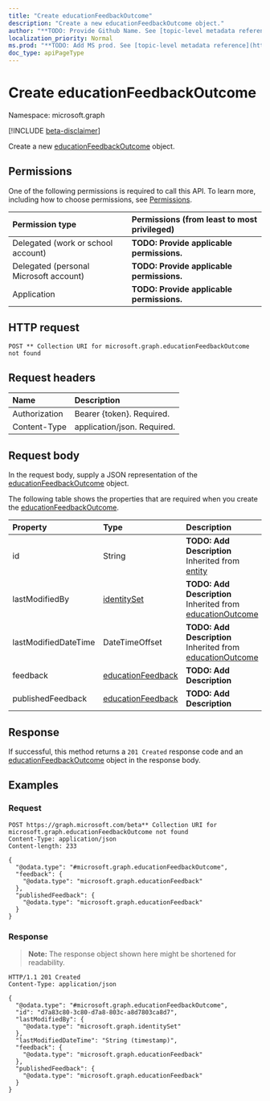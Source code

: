 ```yaml
---
title: "Create educationFeedbackOutcome"
description: "Create a new educationFeedbackOutcome object."
author: "**TODO: Provide Github Name. See [topic-level metadata reference](https://msgo.azurewebsites.net/add/document/guidelines/metadata.html#topic-level-metadata)**"
localization_priority: Normal
ms.prod: "**TODO: Add MS prod. See [topic-level metadata reference](https://msgo.azurewebsites.net/add/document/guidelines/metadata.html#topic-level-metadata)**"
doc_type: apiPageType
---
```


# Create educationFeedbackOutcome
Namespace: microsoft.graph

[!INCLUDE [beta-disclaimer](../../includes/beta-disclaimer.md)]

Create a new [educationFeedbackOutcome](../resources/educationfeedbackoutcome.md) object.

## Permissions
One of the following permissions is required to call this API. To learn more, including how to choose permissions, see [Permissions](/graph/permissions-reference).

|Permission type|Permissions (from least to most privileged)|
|:---|:---|
|Delegated (work or school account)|**TODO: Provide applicable permissions.**|
|Delegated (personal Microsoft account)|**TODO: Provide applicable permissions.**|
|Application|**TODO: Provide applicable permissions.**|

## HTTP request

<!-- {
  "blockType": "ignored"
}
-->
``` http
POST ** Collection URI for microsoft.graph.educationFeedbackOutcome not found
```

## Request headers
|Name|Description|
|:---|:---|
|Authorization|Bearer {token}. Required.|
|Content-Type|application/json. Required.|

## Request body
In the request body, supply a JSON representation of the [educationFeedbackOutcome](../resources/educationfeedbackoutcome.md) object.

The following table shows the properties that are required when you create the [educationFeedbackOutcome](../resources/educationfeedbackoutcome.md).

|Property|Type|Description|
|:---|:---|:---|
|id|String|**TODO: Add Description** Inherited from [entity](../resources/entity.md)|
|lastModifiedBy|[identitySet](../resources/identityset.md)|**TODO: Add Description** Inherited from [educationOutcome](../resources/educationoutcome.md)|
|lastModifiedDateTime|DateTimeOffset|**TODO: Add Description** Inherited from [educationOutcome](../resources/educationoutcome.md)|
|feedback|[educationFeedback](../resources/educationfeedback.md)|**TODO: Add Description**|
|publishedFeedback|[educationFeedback](../resources/educationfeedback.md)|**TODO: Add Description**|



## Response

If successful, this method returns a `201 Created` response code and an [educationFeedbackOutcome](../resources/educationfeedbackoutcome.md) object in the response body.

## Examples

### Request
<!-- {
  "blockType": "request",
  "name": "create_educationfeedbackoutcome_from_"
}
-->
``` http
POST https://graph.microsoft.com/beta** Collection URI for microsoft.graph.educationFeedbackOutcome not found
Content-Type: application/json
Content-length: 233

{
  "@odata.type": "#microsoft.graph.educationFeedbackOutcome",
  "feedback": {
    "@odata.type": "microsoft.graph.educationFeedback"
  },
  "publishedFeedback": {
    "@odata.type": "microsoft.graph.educationFeedback"
  }
}
```


### Response
>**Note:** The response object shown here might be shortened for readability.
<!-- {
  "blockType": "response",
  "truncated": true,
  "@odata.type": "microsoft.graph.educationFeedbackOutcome"
}
-->
``` http
HTTP/1.1 201 Created
Content-Type: application/json

{
  "@odata.type": "#microsoft.graph.educationFeedbackOutcome",
  "id": "d7a83c80-3c80-d7a8-803c-a8d7803ca8d7",
  "lastModifiedBy": {
    "@odata.type": "microsoft.graph.identitySet"
  },
  "lastModifiedDateTime": "String (timestamp)",
  "feedback": {
    "@odata.type": "microsoft.graph.educationFeedback"
  },
  "publishedFeedback": {
    "@odata.type": "microsoft.graph.educationFeedback"
  }
}
```

